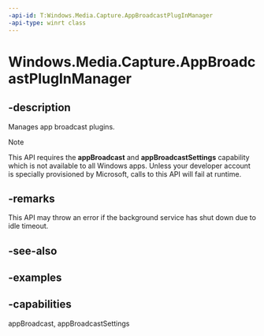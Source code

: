 ```yaml
---
-api-id: T:Windows.Media.Capture.AppBroadcastPlugInManager
-api-type: winrt class
---
```


<!-- Class syntax.
public class AppBroadcastPlugInManager 
-->

# Windows.Media.Capture.AppBroadcastPlugInManager

## -description
Manages app broadcast plugins.

> [!NOTE]
> This API requires the **appBroadcast** and **appBroadcastSettings** capability which is not available to all Windows apps. Unless your developer account is specially provisioned by Microsoft, calls to this API will fail at runtime.

## -remarks
This API may throw an error if the background service has shut down due to idle timeout.

## -see-also

## -examples



## -capabilities
appBroadcast, appBroadcastSettings
